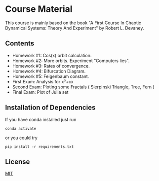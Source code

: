 # Course Material

This course is mainly based on the book "A First Course In Chaotic Dynamical Systems: Theory And Experiment" by Robert L. Devaney.

## Contents
- Homework #1: Cos(x) orbit calculation.
- Homework #2: More orbits. Experiment "Computers lies".
- Homework #3: Rates of convergence.
- Homework #4: Bifurcation Diagram.
- Homework #5: Feigenbaum constant.
- First Exam: Analysis for x³+cx
- Second Exam: Ploting some Fractals ( Sierpinski Triangle, Tree, Fern )
- Final Exam: Plot of Julia set

## Installation of Dependencies

If you have conda installed just run

```
conda activate
```

or you could try

```
pip install -r requirements.txt
```


## License
[MIT](https://choosealicense.com/licenses/mit/)
